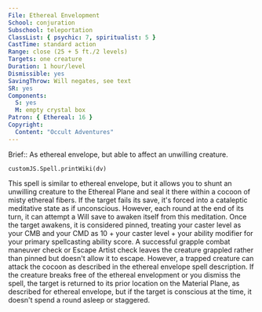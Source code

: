 ```yaml
---
File: Ethereal Envelopment
School: conjuration
Subschool: teleportation
ClassList: { psychic: 7, spiritualist: 5 }
CastTime: standard action
Range: close (25 + 5 ft./2 levels)
Targets: one creature
Duration: 1 hour/level
Dismissible: yes
SavingThrow: Will negates, see text
SR: yes
Components:
  S: yes
  M: empty crystal box
Patron: { Ethereal: 16 }
Copyright:
  Content: "Occult Adventures"
---
```

Brief:: As ethereal envelope, but able to affect an unwilling creature.

```dataviewjs
customJS.Spell.printWiki(dv)
```

This spell is similar to ethereal envelope, but it allows you to shunt an unwilling creature to the Ethereal Plane and seal it there within a cocoon of misty ethereal fibers. If the target fails its save, it's forced into a cataleptic meditative state as if unconscious. However, each round at the end of its turn, it can attempt a Will save to awaken itself from this meditation. Once the target awakens, it is considered pinned, treating your caster level as your CMB and your CMD as 10 + your caster level + your ability modifier for your primary spellcasting ability score. A successful grapple combat maneuver check or Escape Artist check leaves the creature grappled rather than pinned but doesn't allow it to escape. However, a trapped creature can attack the cocoon as described in the ethereal envelope spell description.  If the creature breaks free of the ethereal envelopment or  you dismiss the spell, the target is returned to its prior location on the Material Plane, as described for ethereal envelope, but if the target is conscious at the time, it doesn't spend a round asleep or staggered.
